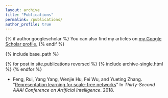 ```yaml
---
layout: archive
title: "Publications"
permalink: /publications/
author_profile: true
---
```


{% if author.googlescholar %}
  You can also find my articles on <u><a href="{{author.googlescholar}}">my Google Scholar profile</a>.</u>
{% endif %}

{% include base_path %}

{% for post in site.publications reversed %}
  {% include archive-single.html %}
{% endfor %}


* Feng, Rui, Yang Yang, Wenjie Hu, Fei Wu, and Yueting Zhang. "<a href="https://arxiv.org/abs/1711.10755">Representation learning for scale-free networks</a>" In <i> Thirty-Second AAAI Conference on Artificial Intelligence</i>. 2018.
